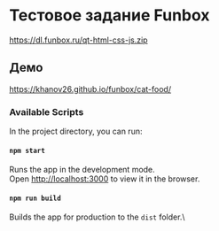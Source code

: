 # Тестовое задание Funbox
https://dl.funbox.ru/qt-html-css-js.zip

## Демо
https://khanov26.github.io/funbox/cat-food/

### Available Scripts
In the project directory, you can run:
#### `npm start`
Runs the app in the development mode.\
Open [http://localhost:3000](http://localhost:3000) to view it in the browser.

#### `npm run build`
Builds the app for production to the `dist` folder.\